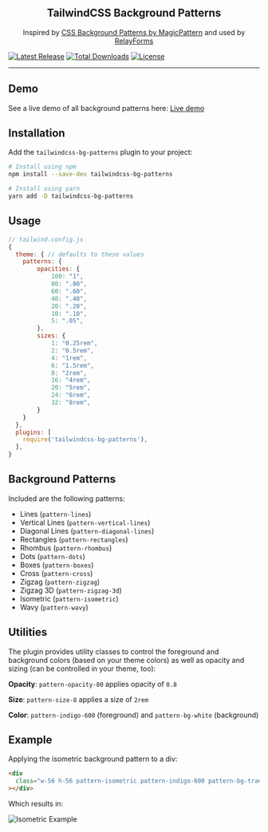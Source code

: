 <h2 align="center">TailwindCSS Background Patterns</h1>
<p align="center">Inspired by <a href="https://www.magicpattern.design/tools/css-backgrounds" target="_blank" rel="noopener noreferrer">CSS Background Patterns by MagicPattern</a> and used by <a href="https://relayforms.com" target="_blank" rel="noopener noreferrer">RelayForms</a></p>

<p>
    <a href="https://www.npmjs.com/package/tailwindcss-bg-patterns"><img src="https://img.shields.io/npm/v/tailwindcss-bg-patterns.svg" alt="Latest Release"></a>
    <a href="https://www.npmjs.com/package/tailwindcss-bg-patterns"><img src="https://img.shields.io/npm/dt/tailwindcss-bg-patterns.svg" alt="Total Downloads"></a>
    <a href="https://github.com/thillmann/tailwindcss-bg-patterns/blob/main/LICENSE"><img src="https://img.shields.io/npm/l/tailwindcss-bg-patterns.svg" alt="License"></a>
</p>


------

## Demo

See a live demo of all background patterns here: [Live demo](https://hillmann.cc/tailwindcss-bg-patterns/)

## Installation

Add the `tailwindcss-bg-patterns` plugin to your project:

```bash
# Install using npm
npm install --save-dev tailwindcss-bg-patterns

# Install using yarn
yarn add -D tailwindcss-bg-patterns
```

## Usage

```javascript
// tailwind.config.js
{
  theme: { // defaults to these values
    patterns: {
        opacities: {
            100: "1",
            80: ".80",
            60: ".60",
            40: ".40",
            20: ".20",
            10: ".10",
            5: ".05",
        },
        sizes: {
            1: "0.25rem",
            2: "0.5rem",
            4: "1rem",
            6: "1.5rem",
            8: "2rem",
            16: "4rem",
            20: "5rem",
            24: "6rem",
            32: "8rem",
        }
    }
  },
  plugins: [
    require('tailwindcss-bg-patterns'),
  ],
}
```

## Background Patterns

Included are the following patterns:

- Lines (`pattern-lines`)
- Vertical Lines (`pattern-vertical-lines`)
- Diagonal Lines (`pattern-diagonal-lines`)
- Rectangles (`pattern-rectangles`)
- Rhombus (`pattern-rhombus`)
- Dots (`pattern-dots`)
- Boxes (`pattern-boxes`)
- Cross (`pattern-cross`)
- Zigzag (`pattern-zigzag`)
- Zigzag 3D (`pattern-zigzag-3d`)
- Isometric (`pattern-isometric`)
- Wavy (`pattern-wavy`)

## Utilities

The plugin provides utility classes to control the foreground and background colors (based on your theme colors) as well as opacity and sizing (can be controlled in your theme, too):

**Opacity**: `pattern-opacity-80` applies opacity of `0.8`

**Size**: `pattern-size-8` applies a size of `2rem`

**Color**: `pattern-indigo-600` (foreground) and `pattern-bg-white` (background)

## Example

Applying the isometric background pattern to a div:

```html
<div
  class="w-56 h-56 pattern-isometric pattern-indigo-600 pattern-bg-transparent pattern-opacity-60 pattern-size-8"
></div>
```

Which results in:

![Isometric Example](/example/public/isometric.png)
